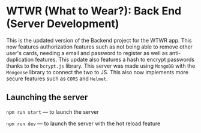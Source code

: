 # WTWR (What to Wear?): Back End (Server Development)
This is the updated version of the Backend project for the WTWR app. This now features authorization features such as not being able to remove other user's cards, needing a email and password to register as well as anti-duplication features. This update
also features a hash to encrypt passwords thanks to the `bcrypt.js` library. This server was made using `MongoDB` with the `Mongoose` library to connect the two to JS. This also now implements more secure features such as `CORS` and `Helmet`. 
## Launching the server
`npm run start` — to launch the server 

`npm run dev` — to launch the server with the hot reload feature
